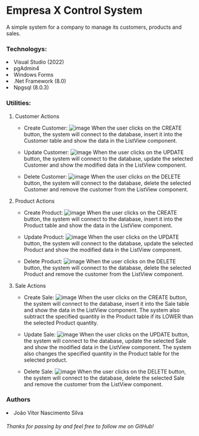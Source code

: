 <h1>Empresa X Control System</h1>

A simple system for a company to manage its customers, products and sales.

<h3>Technologys:</h3>

<li>Visual Studio (2022)</li>
<li>pgAdmin4</li>
<li>Windows Forms</li>
<li>.Net Framework (8.0)</li>
<li>Npgsql (8.0.3)</li>

<h3>Utilities:</h3>

1. Customer Actions
   - Create Customer:
     ![image](https://github.com/jaoNascim/empresa-x/assets/77156097/a1102ad8-12fc-41d6-8a50-e9c2c84401c7)
     When the user clicks on the CREATE button, the system will connect to the database, insert it into the Customer table and show the data in the ListView component.

   - Update Customer:
     ![image](https://github.com/jaoNascim/empresa-x/assets/77156097/0846d094-f7b3-40bf-ae59-108bb20e3778)
     When the user clicks on the UPDATE button, the system will connect to the database, update the selected Customer and show the modified data in the ListView component.

   - Delete Customer:
     ![image](https://github.com/jaoNascim/empresa-x/assets/77156097/eb964af5-407e-4cb0-b3ee-b6bf34d9caa2)
     When the user clicks on the DELETE button, the system will connect to the database, delete the selected Customer and remove the customer from the ListView component.
     
2. Product Actions
   - Create Product:
     ![image](https://github.com/jaoNascim/empresa-x/assets/77156097/2570d74e-e73e-4274-8f99-0a5bb454e6d9)
     When the user clicks on the CREATE button, the system will connect to the database, insert it into the Product table and show the data in the ListView component.
     
   - Update Product:
     ![image](https://github.com/jaoNascim/empresa-x/assets/77156097/210c44a4-431f-4bfa-b097-f943a81c1932)
     When the user clicks on the UPDATE button, the system will connect to the database, update the selected Product and show the modified data in the ListView component.

   - Delete Product:
     ![image](https://github.com/jaoNascim/empresa-x/assets/77156097/51f9261a-f35d-4539-819b-db6a4220449d)
     When the user clicks on the DELETE button, the system will connect to the database, delete the selected Product and remove the customer from the ListView component.

3. Sale Actions
   - Create Sale:
     ![image](https://github.com/jaoNascim/empresa-x/assets/77156097/cb25c1b5-46f3-4ea4-bcce-d29ada1b0c01)
     When the user clicks on the CREATE button, the system will connect to the database, insert it into the Sale table and show the data in the ListView component. The system also subtract the specified quantity in the Product table if its LOWER than the selected Product quantity.

   - Update Sale:
     ![image](https://github.com/jaoNascim/empresa-x/assets/77156097/8cbfbeae-7854-4f3f-b8ca-aedaff58bcdf)
     When the user clicks on the UPDATE button, the system will connect to the database, update the selected Sale and show the modified data in the ListView component. The system also changes the specified quantity in the Product table for the selected product.

   - Delete Sale:
     ![image](https://github.com/jaoNascim/empresa-x/assets/77156097/a6f94406-423e-430e-a263-5c61d1494b8d)
     When the user clicks on the DELETE button, the system will connect to the database, delete the selected Sale and remove the customer from the ListView component.

<h3>Authors</h3>

<li>João Vítor Nascimento Silva</li>

<h6>Thanks for passing by and feel free to follow me on GitHub!</h6> 
